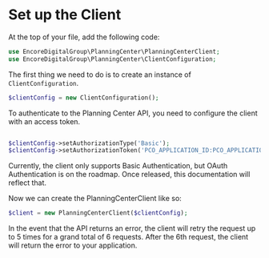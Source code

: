 # Set up the Client

At the top of your file, add the following code:

```php
use EncoreDigitalGroup\PlanningCenter\PlanningCenterClient;
use EncoreDigitalGroup\PlanningCenter\ClientConfiguration;
```

The first thing we need to do is to create an instance of `ClientConfiguration`.

```php
$clientConfig = new ClientConfiguration();
```

To authenticate to the Planning Center API, you need to configure the client with an access token.

```php

$clientConfig->setAuthorizationType('Basic');
$clientConfig->setAuthorizationToken('PCO_APPLICATION_ID:PCO_APPLICATION_SECRET');
```

Currently, the client only supports Basic Authentication, but OAuth Authentication is on the roadmap. Once released, this documentation will reflect that.

Now we can create the PlanningCenterClient like so:

```php
$client = new PlanningCenterClient($clientConfig);
```

In the event that the API returns an error, the client will retry the request up to 5 times for a grand total of 6 requests. After the 6th request, the client will return
the error to your application.